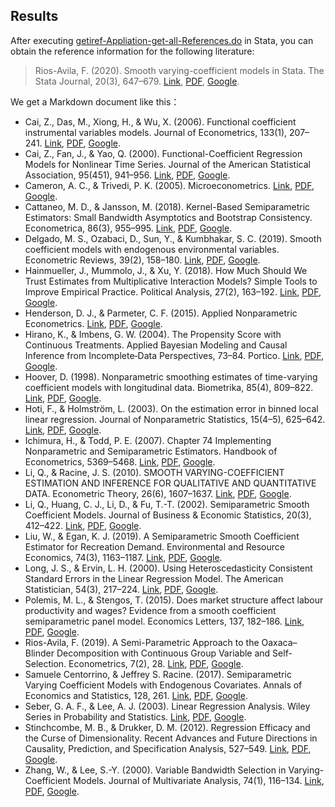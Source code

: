 ## Results

After executing [getiref-Appliation-get-all-References.do](https://gitee.com/arlionn/getiref/blob/master/getiref-Appliation-get-all-References.do) in Stata, you can obtain the reference information for the following literature:

> Rios-Avila, F. (2020). Smooth varying-coefficient models in Stata. The Stata Journal, 20(3), 647–679. [Link](https://doi.org/10.1177/1536867X20953574), [PDF](http://sci-hub.ren/10.1177/1536867X20953574), [Google](<https://scholar.google.com/scholar?q=Smooth varying-coefficient models in Stata>).

We get a Markdown document like this：


- Cai, Z., Das, M., Xiong, H., & Wu, X. (2006). Functional coefficient instrumental variables models. Journal of Econometrics, 133(1), 207–241. [Link](https://doi.org/10.1016/j.jeconom.2005.03.014), [PDF](http://sci-hub.ren/10.1016/j.jeconom.2005.03.014), [Google](<https://scholar.google.com/scholar?q=Functional coefficient instrumental variables models>).
- Cai, Z., Fan, J., & Yao, Q. (2000). Functional-Coefficient Regression Models for Nonlinear Time Series. Journal of the American Statistical Association, 95(451), 941–956. [Link](https://doi.org/10.1080/01621459.2000.10474284), [PDF](http://sci-hub.ren/10.1080/01621459.2000.10474284), [Google](<https://scholar.google.com/scholar?q=Functional-Coefficient Regression Models for Nonlinear Time Series>).
- Cameron, A. C., & Trivedi, P. K. (2005). Microeconometrics. [Link](https://doi.org/10.1017/cbo9780511811241), [PDF](http://sci-hub.ren/10.1017/cbo9780511811241), [Google](<https://scholar.google.com/scholar?q=>).
- Cattaneo, M. D., & Jansson, M. (2018). Kernel-Based Semiparametric Estimators: Small Bandwidth Asymptotics and Bootstrap Consistency. Econometrica, 86(3), 955–995. [Link](https://doi.org/10.3982/ecta12701), [PDF](http://sci-hub.ren/10.3982/ecta12701), [Google](<https://scholar.google.com/scholar?q=Kernel-Based Semiparametric Estimators: Small Bandwidth Asymptotics and Bootstrap Consistency>).
- Delgado, M. S., Ozabaci, D., Sun, Y., & Kumbhakar, S. C. (2019). Smooth coefficient models with endogenous environmental variables. Econometric Reviews, 39(2), 158–180. [Link](https://doi.org/10.1080/07474938.2018.1552413), [PDF](http://sci-hub.ren/10.1080/07474938.2018.1552413), [Google](<https://scholar.google.com/scholar?q=Smooth coefficient models with endogenous environmental variables>).
- Hainmueller, J., Mummolo, J., & Xu, Y. (2018). How Much Should We Trust Estimates from Multiplicative Interaction Models? Simple Tools to Improve Empirical Practice. Political Analysis, 27(2), 163–192. [Link](https://doi.org/10.1017/pan.2018.46), [PDF](http://sci-hub.ren/10.1017/pan.2018.46), [Google](<https://scholar.google.com/scholar?q=How Much Should We Trust Estimates from Multiplicative Interaction Models? Simple Tools to Improve Empirical Practice>).
- Henderson, D. J., & Parmeter, C. F. (2015). Applied Nonparametric Econometrics. [Link](https://doi.org/10.1017/cbo9780511845765), [PDF](http://sci-hub.ren/10.1017/cbo9780511845765), [Google](<https://scholar.google.com/scholar?q=>).
- Hirano, K., & Imbens, G. W. (2004). The Propensity Score with Continuous Treatments. Applied Bayesian Modeling and Causal Inference from Incomplete‐Data Perspectives, 73–84. Portico. [Link](https://doi.org/10.1002/0470090456.ch7), [PDF](http://sci-hub.ren/10.1002/0470090456.ch7), [Google](<https://scholar.google.com/scholar?q=The Propensity Score with Continuous Treatments. Applied Bayesian Modeling and Causal Inference from Incomplete‐Data Perspectives, 73–84>).
- Hoover, D. (1998). Nonparametric smoothing estimates of time-varying coefficient models with longitudinal data. Biometrika, 85(4), 809–822. [Link](https://doi.org/10.1093/biomet/85.4.809), [PDF](http://sci-hub.ren/10.1093/biomet/85.4.809), [Google](<https://scholar.google.com/scholar?q=Nonparametric smoothing estimates of time-varying coefficient models with longitudinal data>).
- Hoti, F., & Holmström, L. (2003). On the estimation error in binned local linear regression. Journal of Nonparametric Statistics, 15(4–5), 625–642. [Link](https://doi.org/10.1080/10485250310001605469), [PDF](http://sci-hub.ren/10.1080/10485250310001605469), [Google](<https://scholar.google.com/scholar?q=On the estimation error in binned local linear regression>).
- Ichimura, H., & Todd, P. E. (2007). Chapter 74 Implementing Nonparametric and Semiparametric Estimators. Handbook of Econometrics, 5369–5468. [Link](https://doi.org/10.1016/s1573-4412(07)06074-6), [PDF](http://sci-hub.ren/10.1016/s1573-4412(07)06074-6), [Google](<https://scholar.google.com/scholar?q=Chapter 74 Implementing Nonparametric and Semiparametric Estimators>).
- Li, Q., & Racine, J. S. (2010). SMOOTH VARYING-COEFFICIENT ESTIMATION AND INFERENCE FOR QUALITATIVE AND QUANTITATIVE DATA. Econometric Theory, 26(6), 1607–1637. [Link](https://doi.org/10.1017/s0266466609990739), [PDF](http://sci-hub.ren/10.1017/s0266466609990739), [Google](<https://scholar.google.com/scholar?q=SMOOTH VARYING-COEFFICIENT ESTIMATION AND INFERENCE FOR QUALITATIVE AND QUANTITATIVE DATA>).
- Li, Q., Huang, C. J., Li, D., & Fu, T.-T. (2002). Semiparametric Smooth Coefficient Models. Journal of Business & Economic Statistics, 20(3), 412–422. [Link](https://doi.org/10.1198/073500102288618531), [PDF](http://sci-hub.ren/10.1198/073500102288618531), [Google](<https://scholar.google.com/scholar?q=Semiparametric Smooth Coefficient Models>).
- Liu, W., & Egan, K. J. (2019). A Semiparametric Smooth Coefficient Estimator for Recreation Demand. Environmental and Resource Economics, 74(3), 1163–1187. [Link](https://doi.org/10.1007/s10640-019-00362-7), [PDF](http://sci-hub.ren/10.1007/s10640-019-00362-7), [Google](<https://scholar.google.com/scholar?q=A Semiparametric Smooth Coefficient Estimator for Recreation Demand>).
- Long, J. S., & Ervin, L. H. (2000). Using Heteroscedasticity Consistent Standard Errors in the Linear Regression Model. The American Statistician, 54(3), 217–224. [Link](https://doi.org/10.1080/00031305.2000.10474549), [PDF](http://sci-hub.ren/10.1080/00031305.2000.10474549), [Google](<https://scholar.google.com/scholar?q=Using Heteroscedasticity Consistent Standard Errors in the Linear Regression Model>).
- Polemis, M. L., & Stengos, T. (2015). Does market structure affect labour productivity and wages? Evidence from a smooth coefficient semiparametric panel model. Economics Letters, 137, 182–186. [Link](https://doi.org/10.1016/j.econlet.2015.11.004), [PDF](http://sci-hub.ren/10.1016/j.econlet.2015.11.004), [Google](<https://scholar.google.com/scholar?q=Does market structure affect labour productivity and wages? Evidence from a smooth coefficient semiparametric panel model>).
- Rios-Avila, F. (2019). A Semi-Parametric Approach to the Oaxaca–Blinder Decomposition with Continuous Group Variable and Self-Selection. Econometrics, 7(2), 28. [Link](https://doi.org/10.3390/econometrics7020028), [PDF](http://sci-hub.ren/10.3390/econometrics7020028), [Google](<https://scholar.google.com/scholar?q=A Semi-Parametric Approach to the Oaxaca–Blinder Decomposition with Continuous Group Variable and Self-Selection>).
- Samuele Centorrino, & Jeffrey S. Racine. (2017). Semiparametric Varying Coefficient Models with Endogenous Covariates. Annals of Economics and Statistics, 128, 261. [Link](https://doi.org/10.15609/annaeconstat2009.128.0261), [PDF](http://sci-hub.ren/10.15609/annaeconstat2009.128.0261), [Google](<https://scholar.google.com/scholar?q=Semiparametric Varying Coefficient Models with Endogenous Covariates>).
- Seber, G. A. F., & Lee, A. J. (2003). Linear Regression Analysis. Wiley Series in Probability and Statistics. [Link](https://doi.org/10.1002/9780471722199), [PDF](http://sci-hub.ren/10.1002/9780471722199), [Google](<https://scholar.google.com/scholar?q=Linear Regression Analysis>).
- Stinchcombe, M. B., & Drukker, D. M. (2012). Regression Efficacy and the Curse of Dimensionality. Recent Advances and Future Directions in Causality, Prediction, and Specification Analysis, 527–549. [Link](https://doi.org/10.1007/978-1-4614-1653-1_20), [PDF](http://sci-hub.ren/10.1007/978-1-4614-1653-1_20), [Google](<https://scholar.google.com/scholar?q=Regression Efficacy and the Curse of Dimensionality>).
- Zhang, W., & Lee, S.-Y. (2000). Variable Bandwidth Selection in Varying-Coefficient Models. Journal of Multivariate Analysis, 74(1), 116–134. [Link](https://doi.org/10.1006/jmva.1999.1883), [PDF](http://sci-hub.ren/10.1006/jmva.1999.1883), [Google](<https://scholar.google.com/scholar?q=Variable Bandwidth Selection in Varying-Coefficient Models>).
